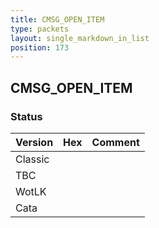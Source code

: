 ```yaml
---
title: CMSG_OPEN_ITEM
type: packets
layout: single_markdown_in_list
position: 173
---
```


## CMSG_OPEN_ITEM

### Status

Version | Hex | Comment
---------- | ---------- | ---------- 
Classic |  |  
TBC |  |  
WotLK |  |  
Cata |  |  
